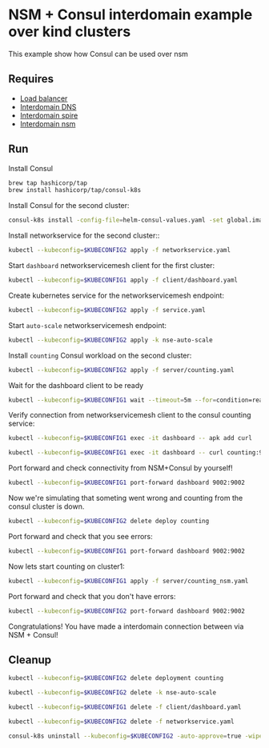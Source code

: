 # NSM + Consul interdomain example over kind clusters

This example show how Consul can be used over nsm 


## Requires

- [Load balancer](../basic_interdomain/loadbalancer)
- [Interdomain DNS](../basic_interdomain/dns)
- [Interdomain spire](../basic_interdomain/spire)
- [Interdomain nsm](../basic_interdomain/nsm)


## Run

Install Consul
```bash
brew tap hashicorp/tap
brew install hashicorp/tap/consul-k8s
```

Install Consul for the second cluster:
```bash
consul-k8s install -config-file=helm-consul-values.yaml -set global.image=hashicorp/consul:1.12.0 -auto-approve --kubeconfig=$KUBECONFIG2
```

Install networkservice for the second cluster::
```bash
kubectl --kubeconfig=$KUBECONFIG2 apply -f networkservice.yaml 
```

Start `dashboard` networkservicemesh client for the first cluster:

```bash
kubectl --kubeconfig=$KUBECONFIG1 apply -f client/dashboard.yaml 
```

Create kubernetes service for the networkservicemesh endpoint:
```bash
kubectl --kubeconfig=$KUBECONFIG2 apply -f service.yaml 
```

Start `auto-scale` networkservicemesh endpoint:
```bash
kubectl --kubeconfig=$KUBECONFIG2 apply -k nse-auto-scale
```

Install `counting` Consul workload on the second cluster:
```bash
kubectl --kubeconfig=$KUBECONFIG2 apply -f server/counting.yaml
```

Wait for the dashboard client to be ready
```bash
kubectl --kubeconfig=$KUBECONFIG1 wait --timeout=5m --for=condition=ready pod -l app=dashboard
```

Verify connection from networkservicemesh client to the consul counting service:
```bash
kubectl --kubeconfig=$KUBECONFIG1 exec -it dashboard -- apk add curl
```
```bash
kubectl --kubeconfig=$KUBECONFIG1 exec -it dashboard -- curl counting:9001 
```

Port forward and check connectivity from NSM+Consul by yourself!
```bash
kubectl --kubeconfig=$KUBECONFIG1 port-forward dashboard 9002:9002
```
Now we're simulating that someting went wrong and counting from the consul cluster is down.
```bash
kubectl --kubeconfig=$KUBECONFIG2 delete deploy counting
```
Port forward and check that you see errors:
```bash
kubectl --kubeconfig=$KUBECONFIG1 port-forward dashboard 9002:9002
```
Now lets start counting on cluster1:
```bash
kubectl --kubeconfig=$KUBECONFIG1 apply -f server/counting_nsm.yaml
```
Port forward and check that you don't have errors:
```bash
kubectl --kubeconfig=$KUBECONFIG2 port-forward dashboard 9002:9002
```
Congratulations! You have made a interdomain connection between via NSM + Consul!


## Cleanup


```bash
kubectl --kubeconfig=$KUBECONFIG2 delete deployment counting
```
```bash
kubectl --kubeconfig=$KUBECONFIG2 delete -k nse-auto-scale
```
```bash
kubectl --kubeconfig=$KUBECONFIG1 delete -f client/dashboard.yaml
```
```bash
kubectl --kubeconfig=$KUBECONFIG2 delete -f networkservice.yaml
```
```bash
consul-k8s uninstall --kubeconfig=$KUBECONFIG2 -auto-approve=true -wipe-data=true
```
